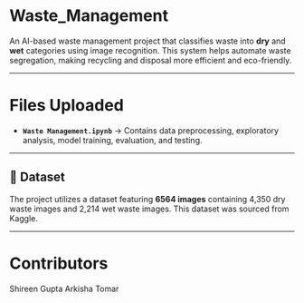 # Waste_Management

An AI-based waste management project that classifies waste into **dry** and **wet** categories using image recognition. This system helps automate waste segregation, making recycling and disposal more efficient and eco-friendly.  

---

# Files Uploaded

- **`Waste Management.ipynb`** → Contains data preprocessing, exploratory analysis, model training, evaluation, and testing.  
---
## 📑 Dataset

The project utilizes a dataset featuring **6564 images** containing 4,350 dry waste images and 2,214 wet waste images.
This dataset was sourced from Kaggle.

---
# Contributors
Shireen Gupta
Arkisha Tomar 
